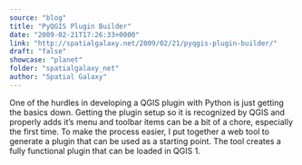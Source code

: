 ```yaml
---
source: "blog"
title: "PyQGIS Plugin Builder"
date: "2009-02-21T17:26:33+0000"
link: "http://spatialgalaxy.net/2009/02/21/pyqgis-plugin-builder/"
draft: "false"
showcase: "planet"
folder: "spatialgalaxy_net"
author: "Spatial Galaxy"
---
```


One of the hurdles in developing a QGIS plugin with Python is just getting the basics down. Getting the plugin setup so it is recognized by QGIS and properly adds it&rsquo;s menu and toolbar items can be a bit of a chore, especially the first time.
To make the process easier, I put together a web tool to generate a plugin that can be used as a starting point. The tool creates a fully functional plugin that can be loaded in QGIS 1.
